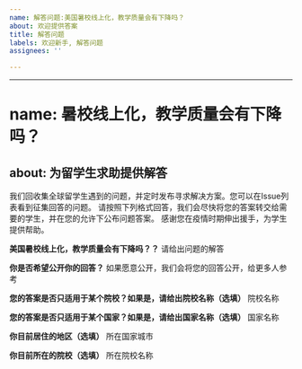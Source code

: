 ```yaml
---
name: 解答问题:美国暑校线上化，教学质量会有下降吗？
about: 欢迎提供答案
title: 解答问题
labels: 欢迎新手, 解答问题
assignees: ''

---
```


---
# name: 暑校线上化，教学质量会有下降吗？
about: 为留学生求助提供解答
---
我们回收集全球留学生遇到的问题，并定时发布寻求解决方案。您可以在Issue列表看到征集回答的问题。
请按照下列格式回答，我们会尽快将您的答案转交给需要的学生，并在您的允许下公布问题答案。
感谢您在疫情时期伸出援手，为学生提供帮助。


**美国暑校线上化，教学质量会有下降吗？？**
请给出问题的解答

**你是否希望公开你的回答？**
如果愿意公开，我们会将您的回答公开，给更多人参考

**您的答案是否只适用于某个院校？如果是，请给出院校名称（选填）**
院校名称

**您的答案是否只适用于某个国家？如果是，请给出国家名称（选填）**
国家名称

**你目前居住的地区（选填）**
所在国家城市

**你目前所在的院校（选填）**
所在院校名称
